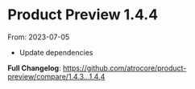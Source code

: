 # Product Preview 1.4.4
From: 2023-07-05

* Update dependencies

**Full Changelog**: https://github.com/atrocore/product-preview/compare/1.4.3...1.4.4